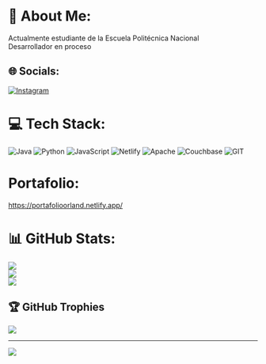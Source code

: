 # 💫 About Me:
Actualmente estudiante de la Escuela Politécnica Nacional<br>Desarrollador en proceso


## 🌐 Socials:
[![Instagram](https://img.shields.io/badge/Instagram-%23E4405F.svg?logo=Instagram&logoColor=white)](https://instagram.com/orland.heyer) 

# 💻 Tech Stack:
![Java](https://img.shields.io/badge/java-%23ED8B00.svg?style=for-the-badge&logo=openjdk&logoColor=white) ![Python](https://img.shields.io/badge/python-3670A0?style=for-the-badge&logo=python&logoColor=ffdd54) ![JavaScript](https://img.shields.io/badge/javascript-%23323330.svg?style=for-the-badge&logo=javascript&logoColor=%23F7DF1E) ![Netlify](https://img.shields.io/badge/netlify-%23000000.svg?style=for-the-badge&logo=netlify&logoColor=#00C7B7) ![Apache](https://img.shields.io/badge/apache-%23D42029.svg?style=for-the-badge&logo=apache&logoColor=white) ![Couchbase](https://img.shields.io/badge/Couchbase-EA2328?style=for-the-badge&logo=couchbase&logoColor=white) ![GIT](https://img.shields.io/badge/Git-fc6d26?style=for-the-badge&logo=git&logoColor=white)
# Portafolio: 

https://portafolioorland.netlify.app/

# 📊 GitHub Stats:
![](https://github-readme-stats.vercel.app/api?username=OrlandH&theme=dark&hide_border=false&include_all_commits=false&count_private=false)<br/>
![](https://github-readme-streak-stats.herokuapp.com/?user=OrlandH&theme=dark&hide_border=false)<br/>
![](https://github-readme-stats.vercel.app/api/top-langs/?username=OrlandH&theme=dark&hide_border=false&include_all_commits=false&count_private=false&layout=compact)

## 🏆 GitHub Trophies
![](https://github-profile-trophy.vercel.app/?username=OrlandH&theme=radical&no-frame=false&no-bg=true&margin-w=4)

---
[![](https://visitcount.itsvg.in/api?id=OrlandH&icon=0&color=0)](https://visitcount.itsvg.in)

<!-- Proudly created with GPRM ( https://gprm.itsvg.in ) -->
